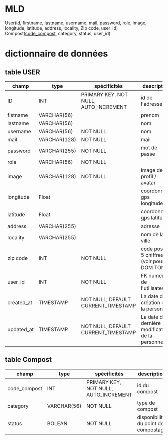 # MLD
User(<ins>id</ins>, firstname, lastname, username, mail, password, role, image, longitude, latitude, address, locality, Zip code, user_id)
Compost(<ins>code_compost</ins>, category, status, user_id)



# dictionnaire de données

## table USER

|champ|type|spécificités|description|
|---|---|---|---|
|ID|INT|PRIMARY KEY, NOT NULL, AUTO_INCREMENT|id de l'adresse|
|fistname|VARCHAR(56)||prenom|
|lastname|VARCHAR(56)||nom|
|username|VARCHAR(56)|NOT NULL|nom|
|mail|VARCHAR(128)|NOT NULL|mail|
|password|VARCHAR(255)|NOT NULL|mot de passe|
|role|VARCHAR(56)|NOT NULL||
|image|VARCHAR(128)|NOT NULL|image de profil / avatar|
|longitude|Float||coordonnées gps longitude|
|latitude|Float||coordonnées gps latitude|
|address|VARCHAR(255)||adresse|
|locality|VARCHAR(255)||nom de la ville|
|zip code|INT|NOT NULL|code postal 5 chiffres (voir pour DOM TOM)|
|user_id|INT|NOT NULL|FK numero de l'utilisateur|
|created_at| TIMESTAMP|NOT NULL, DEFAULT CURRENT_TIMESTAMP| 	La date de création de la personne|
|updated_at|TIMESTAMP|NOT NULL, DEFAULT CURRENT_TIMESTAMP| 	La date de dernière modification de la personne|


## table Compost


|champ|type|spécificités|description|
|---|---|---|---|
|code_compost|INT|PRIMARY KEY, NOT NULL, AUTO_INCREMENT|id du compost|
|category|VARCHAR(56)|NOT NULL|type de compost|
|status|BOLEAN|NOT NULL|disponibilité du point de compostage|






